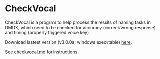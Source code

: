 # CheckVocal
CheckVocal is a program to help process the results of naming tasks in DMDX, which need to be checked for accuracy (correct/wrong response) and timing (properly triggered voice key)

Download lastest version (v3.0.0a; windows executable) [here](https://github.com/0avasns/CheckVocal/releases/download/v3.0.0/CheckVocal_3.0.0.7z).

See [checkvocal.md](checkvocal.md) for instructions.
